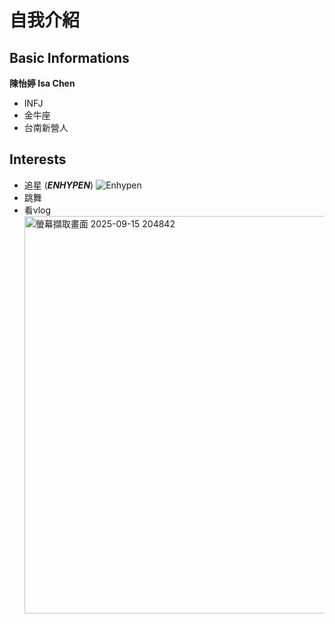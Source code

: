 # 自我介紹
## Basic Informations
**陳怡婷 Isa Chen**
- INFJ
- 金牛座
- 台南新營人
## Interests
- 追星 (***ENHYPEN***)
      ![Enhypen](https://i.pinimg.com/1200x/34/e9/76/34e97686ee8620979ba6a5f7a98367a3.jpg)
- 跳舞
- 看vlog
      <img width="1974" height="636" alt="螢幕擷取畫面 2025-09-15 204842" src="https://github.com/user-attachments/assets/fd50af30-2aba-4577-ab68-79dc4de026bd" />
